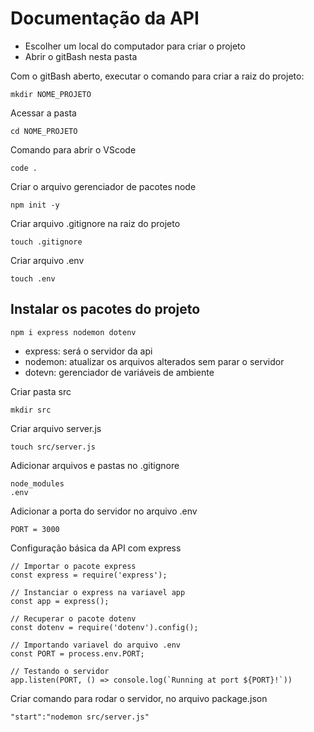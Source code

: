 # Documentação da API

* Escolher um local do computador para criar o projeto
* Abrir o gitBash nesta pasta 

Com o gitBash aberto, executar o comando para criar a raiz do projeto: 

```
mkdir NOME_PROJETO
```

Acessar a pasta

```
cd NOME_PROJETO
```

Comando para abrir o VScode

```
code .
```

Criar o arquivo gerenciador de pacotes node

```
npm init -y
```

Criar arquivo .gitignore na raiz do projeto

```
touch .gitignore
```

Criar arquivo .env

```
touch .env
```

## Instalar os pacotes do projeto

```
npm i express nodemon dotenv
```

* express: será o servidor da api 
* nodemon: atualizar os arquivos alterados sem parar o servidor 
* dotevn: gerenciador de variáveis de ambiente

Criar pasta src

```
mkdir src
```

Criar arquivo server.js

```
touch src/server.js
```

Adicionar arquivos e pastas no .gitignore

```
node_modules
.env
```

Adicionar a porta do servidor no arquivo .env

```
PORT = 3000
```

Configuração básica da API com express

```
// Importar o pacote express
const express = require('express');

// Instanciar o express na variavel app
const app = express();

// Recuperar o pacote dotenv
const dotenv = require('dotenv').config();

// Importando variavel do arquivo .env
const PORT = process.env.PORT;

// Testando o servidor
app.listen(PORT, () => console.log(`Running at port ${PORT}!`))

```

Criar comando para rodar o servidor, no arquivo package.json

```
"start":"nodemon src/server.js"
```